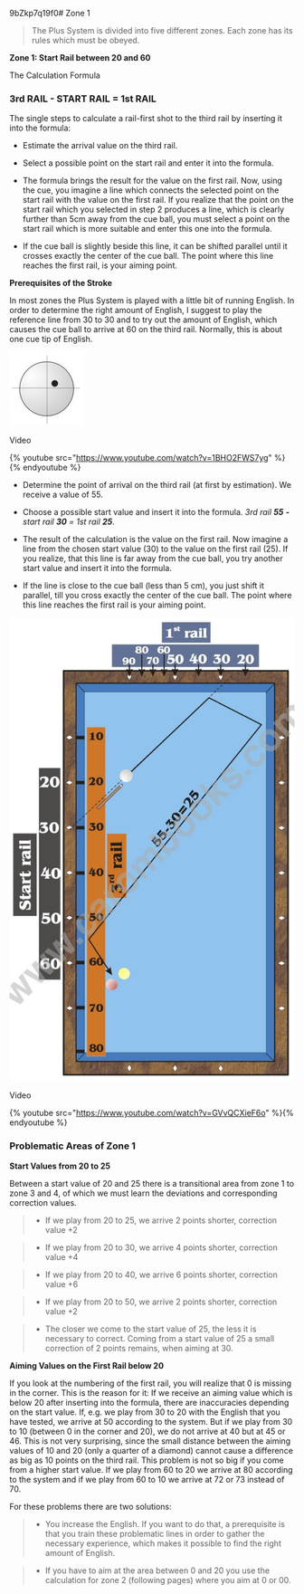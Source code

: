 9bZkp7q19f0# Zone 1

> The Plus System is divided into five different zones. Each zone has its rules which must be obeyed.

**Zone 1: Start Rail between 20 and 60**

The Calculation Formula

### 3rd RAIL - START RAIL = 1st RAIL

The single steps to calculate a rail-first shot to the third rail by inserting it into the formula:

* Estimate the arrival value on the third rail.
    
* Select a possible point on the start rail and enter it into the formula.
    
* The formula brings the result for the value on the first rail. Now, using the cue, you imagine a line which connects the selected point on the start rail with the value on the first rail. If you realize that the point on the start rail which you selected in step 2 produces a line, which is clearly further than 5cm away from the cue ball, you must select a point on the start rail which is more suitable and enter this one into the formula.
    
* If the cue ball is slightly beside this line, it can be shifted parallel until it crosses exactly the center of the cue ball. The point where this line reaches the first rail, is your aiming point.

**Prerequisites of the Stroke**

In most zones the Plus System is played with a little bit of running English. In order to determine the right amount of English, I suggest to play the reference line from 30 to 30 and to try out the amount of English, which causes the cue ball to arrive at 60 on the third rail. Normally, this is about one cue tip of English.

![](../../files/P03.jpg)

Video

{% youtube src="https://www.youtube.com/watch?v=1BHO2FWS7yg" %}
{% endyoutube %}



* Determine the point of arrival on the third rail (at first by estimation). We receive a value of 55.

* Choose a possible start value and insert it into the formula. _3rd rail **55** **-** start rail **30** = 1st rail **25**_.

* The result of the calculation is the value on the first rail. Now imagine a line from the chosen start value (30) to the value on the first rail (25). If you realize, that this line is far away from the cue ball, you try another start value and insert it into the formula.

* If the line is close to the cue ball (less than 5 cm), you just shift it parallel, till you cross exactly the center of the cue ball. The point where this line reaches the first rail is your aiming point.

![](../../files/P05.jpg)

Video

{% youtube src="https://www.youtube.com/watch?v=GVvQCXieF6o" %}{% endyoutube %}

### Problematic Areas of Zone 1

**Start Values from 20 to 25**

Between a start value of 20 and 25 there is a transitional area from zone 1 to zone 3 and 4, of which we must learn the deviations and corresponding correction values.

> * If we play from 20 to 25, we arrive 2 points shorter, correction value +2

> * If we play from 20 to 30, we arrive 4 points shorter, correction value +4

> * If we play from 20 to 40, we arrive 6 points shorter, correction value +6

> * If we play from 20 to 50, we arrive 2 points shorter, correction value +2

> * The closer we come to the start value of 25, the less it is necessary to correct. Coming from a start value of 25 a small correction of 2 points remains, when aiming at 30.

**Aiming Values on the First Rail below 20**

If you look at the numbering of the first rail, you will realize that 0 is missing in the corner. This is the reason for it: If we receive an aiming value which is below 20 after inserting into the formula, there are inaccuracies depending on the start value. If, e.g. we play from 30 to 20 with the English that you have tested, we arrive at 50 according to the system. But if we play from 30 to 10 (between 0 in the corner and 20), we do not arrive at 40 but at 45 or 46. This is not very surprising, since the small distance between the aiming values of 10 and 20 (only a quarter of a diamond) cannot cause a difference as big as 10 points on the third rail. This problem is not so big if you come from a higher start value. If we play from 60 to 20 we arrive at 80 according to the system and if we play from 60 to 10 we arrive at 72 or 73 instead of 70.

For these problems there are two solutions:
> * You increase the English. If you want to do that, a prerequisite is that you train these problematic lines in order to gather the necessary experience, which makes it possible to find the right amount of English.

> * If you have to aim at the area between 0 and 20 you use the calculation for zone 2 (following pages) where you aim at 0 or 00.

